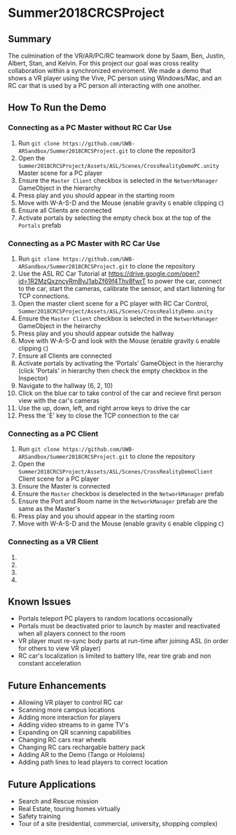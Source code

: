 # Summer2018CRCSProject
## Summary
The culmination of the VR/AR/PC/RC teamwork done by Saam, Ben, Justin, Albert, Stan, and Kelvin. For this project our goal was cross reality collaboration within a synchronized enviroment. We made a demo that shows a VR player using the Vive, PC person using Windows/Mac, and an RC car that is used by a PC person all interacting with one another.  
## How To Run the Demo
### Connecting as a PC Master without RC Car Use
1. Run `git clone https://github.com/UWB-ARSandbox/Summer2018CRCSProject.git` to clone the repositor3
2. Open the `Summer2018CRCSProject/Assets/ASL/Scenes/CrossRealityDemoPC.unity` Master scene for a PC player
3. Ensure the `Master Client` checkbox is selected in the `NetworkManager` GameObject in the hierarchy 
4. Press play and you should appear in the starting room
5. Move with W-A-S-D and the Mouse (enable gravity `G` enable clipping `C`)
6. Ensure all Clients are connected
7. Activate portals by selecting the empty check box at the top of the `Portals` prefab
### Connecting as a PC Master with RC Car Use
1. Run `git clone https://github.com/UWB-ARSandbox/Summer2018CRCSProject.git` to clone the repository
2. Use the ASL RC Car Tutorial at https://drive.google.com/open?id=1R2MzQxzncyRmByJ1abZf69f4Thv8fwrT to power the car, connect to the car, start the cameras, calibrate the sensor, and start listening for TCP connections. 
3. Open the master client scene for a PC player with RC Car Control, `Summer2018CRCSProject/Assets/ASL/Scenes/CrossRealityDemo.unity` 
4. Ensure the `Master Client` checkbox is selected in the `NetworkManager` GameObject in the heirarchy
5. Press play and you should appear outside the hallway
6. Move with W-A-S-D and look with the Mouse (enable gravity `G` enable clipping `C`)
7. Ensure all Clients are connected
8. Activate portals by activating the 'Portals' GameObject in the hierarchy (click 'Portals' in hierarchy then check the empty checkbox in the Inspector)
9. Navigate to the hallway (6, 2, 10)
10. Click on the blue car to take control of the car and recieve first person view with the car's cameras
11. Use the up, down, left, and right arrow keys to drive the car
12. Press the 'E' key to close the TCP connection to the car
### Connecting as a PC Client
1. Run `git clone https://github.com/UWB-ARSandbox/Summer2018CRCSProject.git` to clone the repository
2. Open the `Summer2018CRCSProject/Assets/ASL/Scenes/CrossRealityDemoClient` Client scene for a PC player
3. Ensure the Master is connected
4. Ensure the `Master` checkbox is deselected in the `NetworkManager` prefab
5. Ensure the Port and Room name in the `NetworkManager` prefab are the same as the Master's
6. Press play and you should appear in the starting room
7. Move with W-A-S-D and the Mouse (enable gravity `G` enable clipping `C`)
### Connecting as a VR Client
1.
2.
3.
4.
## Known Issues
- Portals teleport PC players to random locations occasionally
- Portals must be deactivated prior to launch by master and reactivated when all players connect to the room
- VR player must re-sync body parts at run-time after joining ASL (in order for others to view VR player)
- RC car's localization is limited to battery life, rear tire grab and non constant acceleration
## Future Enhancements
- Allowing VR player to control RC car
- Scanning more campus locations
- Adding more interaction for players
- Adding video streams to in game TV's
- Expanding on QR scanning capabilities
- Changing RC cars rear wheels
- Changing RC cars rechargable battery pack
- Adding AR to the Demo (Tango or Hololens)
- Adding path lines to lead players to correct location
## Future Applications
- Search and Rescue mission
- Real Estate, touring homes virtually
- Safety training
- Tour of a site (residential, commercial, university, shopping complex)

